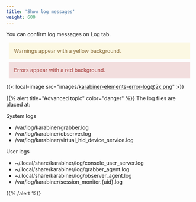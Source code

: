 ```yaml
---
title: 'Show log messages'
weight: 600
---
```


You can confirm log messages on Log tab.

<div style="color: #8a6d3bff; background-color: #fcf8e3ff; padding: 1em; margin: 0.5em;">
Warnings appear with a yellow background.
</div>

<div style="color: #a94442ff; background-color: #f2dedeff; padding: 1em; margin: 0.5em;">
Errors appear with a red background.
</div>

{{< local-image src="images/karabiner-elements-error-log@2x.png" >}}

{{% alert title="Advanced topic" color="danger" %}}
The log files are placed at:

System logs

-   /var/log/karabiner/grabber.log
-   /var/log/karabiner/observer.log
-   /var/log/karabiner/virtual_hid_device_service.log

User logs

-   ~/.local/share/karabiner/log/console_user_server.log
-   ~/.local/share/karabiner/log/grabber_agent.log
-   ~/.local/share/karabiner/log/observer_agent.log
-   /var/log/karabiner/session_monitor.{uid}.log

{{% /alert %}}
